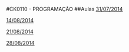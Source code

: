 #CK0110 - PROGRAMAÇÃO
##Aulas
[31/07/2014](https://github.com/vinimdocarmo/CK0110/tree/master/31-07-2014)

[14/08/2014](https://github.com/vinimdocarmo/CK0110/tree/master/14-08-2014)

[21/08/2014](https://github.com/vinimdocarmo/CK0110/tree/master/21-08-2014)

[28/08/2014](https://github.com/vinimdocarmo/CK0110/tree/master/28-08-2014)
